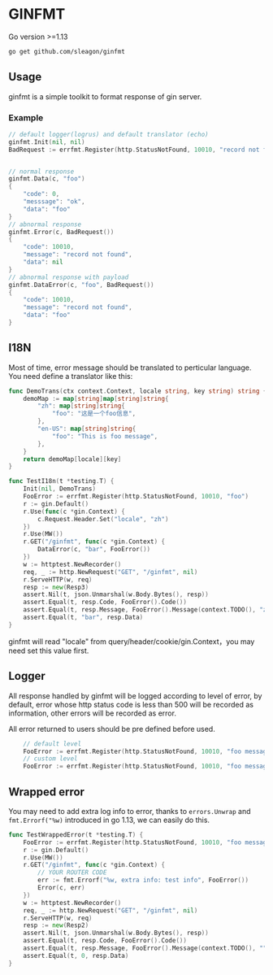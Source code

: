 # GINFMT

Go version >=1.13

```bash
go get github.com/sleagon/ginfmt
```

## Usage

ginfmt is a simple toolkit to format response of gin server.

### Example

```GO
// default logger(logrus) and default translator (echo)
ginfmt.Init(nil, nil)
BadRequest := errfmt.Register(http.StatusNotFound, 10010, "record not found")


// normal response
ginfmt.Data(c, "foo")
{
	"code": 0,
	"messsage": "ok",
	"data": "foo"
}
// abnormal response
ginfmt.Error(c, BadRequest())
{
	"code": 10010,
	"message": "record not found",
	"data": nil
}
// abnormal response with payload
ginfmt.DataError(c, "foo", BadRequest())
{
	"code": 10010,
	"message": "record not found",
    "data": "foo"
}
```

## I18N

Most of time, error message should be translated to perticular language. You need define a translator like this:

```GO
func DemoTrans(ctx context.Context, locale string, key string) string {
	demoMap := map[string]map[string]string{
		"zh": map[string]string{
			"foo": "这是一个foo信息",
		},
		"en-US": map[string]string{
			"foo": "This is foo message",
		},
	}
	return demoMap[locale][key]
}

func TestI18n(t *testing.T) {
	Init(nil, DemoTrans)
	FooError := errfmt.Register(http.StatusNotFound, 10010, "foo")
	r := gin.Default()
	r.Use(func(c *gin.Context) {
		c.Request.Header.Set("locale", "zh")
	})
	r.Use(MW())
	r.GET("/ginfmt", func(c *gin.Context) {
		DataError(c, "bar", FooError())
	})
	w := httptest.NewRecorder()
	req, _ := http.NewRequest("GET", "/ginfmt", nil)
	r.ServeHTTP(w, req)
	resp := new(Resp3)
	assert.Nil(t, json.Unmarshal(w.Body.Bytes(), resp))
	assert.Equal(t, resp.Code, FooError().Code())
	assert.Equal(t, resp.Message, FooError().Message(context.TODO(), "zh"))
	assert.Equal(t, "bar", resp.Data)
}
```

ginfmt will read "locale" from query/header/cookie/gin.Context，you may need set this value first.

## Logger

All response handled by ginfmt will be logged according to level of error, by default, error whose http status code is 
less than 500 will be recorded as information, other errors will be recorded as error.

All error returned to users should be pre defined before used.

```GO
    // default level
	FooError := errfmt.Register(http.StatusNotFound, 10010, "foo message")
	// custom level
	FooError := errfmt.Register(http.StatusNotFound, 10010, "foo message", errfmt.LevelError)
``` 

## Wrapped error

You may need to add extra log info to error, thanks to `errors.Unwrap` and `fmt.Errorf("%w)` introduced in go 1.13, we
can easily do this.

```GO
func TestWrappedError(t *testing.T) {
	FooError := errfmt.Register(http.StatusNotFound, 10010, "foo message")
	r := gin.Default()
	r.Use(MW())
	r.GET("/ginfmt", func(c *gin.Context) {
		// YOUR ROUTER CODE
		err := fmt.Errorf("%w, extra info: test info", FooError())
		Error(c, err)
	})
	w := httptest.NewRecorder()
	req, _ := http.NewRequest("GET", "/ginfmt", nil)
	r.ServeHTTP(w, req)
	resp := new(Resp2)
	assert.Nil(t, json.Unmarshal(w.Body.Bytes(), resp))
	assert.Equal(t, resp.Code, FooError().Code())
	assert.Equal(t, resp.Message, FooError().Message(context.TODO(), ""))
	assert.Equal(t, 0, resp.Data)
}
```
